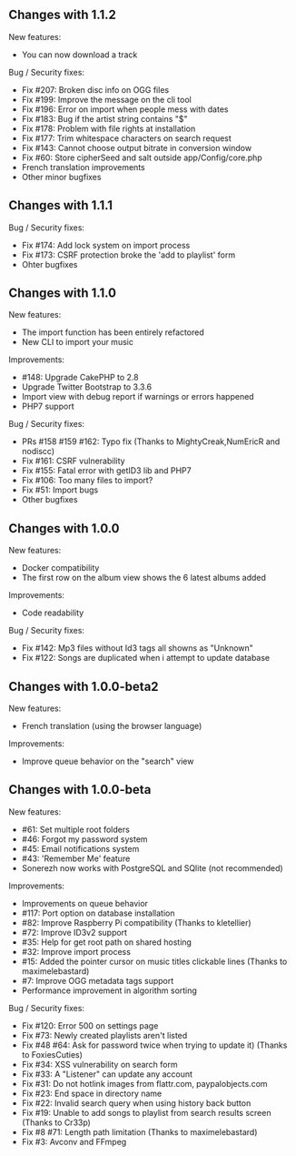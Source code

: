 Changes with 1.1.2
------------------
New features:
* You can now download a track

Bug / Security fixes:
* Fix #207: Broken disc info on OGG files
* Fix #199: Improve the message on the cli tool
* Fix #196: Error on import when people mess with dates
* Fix #183: Bug if the artist string contains "$"
* Fix #178: Problem with file rights at installation
* Fix #177: Trim whitespace characters on search request
* Fix #143: Cannot choose output bitrate in conversion window
* Fix #60: Store cipherSeed and salt outside app/Config/core.php
* French translation improvements
* Other minor bugfixes

Changes with 1.1.1
------------------
Bug / Security fixes:
* Fix #174: Add lock system on import process
* Fix #173: CSRF protection broke the 'add to playlist' form
* Ohter bugfixes

Changes with 1.1.0
------------------
New features:
* The import function has been entirely refactored
* New CLI to import your music

Improvements:
* #148: Upgrade CakePHP to 2.8
* Upgrade Twitter Bootstrap to 3.3.6
* Import view with debug report if warnings or errors happened
* PHP7 support

Bug / Security fixes:
* PRs #158 #159 #162: Typo fix (Thanks to MightyCreak,NumEricR and nodiscc)
* Fix #161: CSRF vulnerability
* Fix #155: Fatal error with getID3 lib and PHP7
* Fix #106: Too many files to import?
* Fix #51: Import bugs
* Other bugfixes

Changes with 1.0.0
------------------
New features:
* Docker compatibility
* The first row on the album view shows the 6 latest albums added

Improvements:
* Code readability

Bug / Security fixes:
* Fix #142: Mp3 files without Id3 tags all showns as "Unknown"
* Fix #122: Songs are duplicated when i attempt to update database

Changes with 1.0.0-beta2
------------------------
New features:
* French translation (using the browser language)

Improvements:
* Improve queue behavior on the "search" view

Changes with 1.0.0-beta
-----------------------
New features:
* #61: Set multiple root folders
* #46: Forgot my password system
* #45: Email notifications system
* #43: 'Remember Me' feature
* Sonerezh now works with PostgreSQL and SQlite (not recommended)

Improvements:
* Improvements on queue behavior
* #117: Port option on database installation
* #82: Improve Raspberry Pi compatibility (Thanks to kletellier)
* #72: Improve ID3v2 support
* #35: Help for get root path on shared hosting
* #32: Improve import process
* #15: Added the pointer cursor on music titles clickable lines (Thanks to maximelebastard)
* #7: Improve OGG metadata tags support
* Performance improvement in algorithm sorting

Bug / Security fixes:
* Fix #120: Error 500 on settings page
* Fix #73: Newly created playlists aren't listed
* Fix #48 #64: Ask for password twice when trying to update it) (Thanks to FoxiesCuties)
* Fix #34: XSS vulnerability on search form
* Fix #33: A "Listener" can update any account
* Fix #31: Do not hotlink images from flattr.com, paypalobjects.com
* Fix #23: End space in directory name
* Fix #22: Invalid search query when using history back button
* Fix #19: Unable to add songs to playlist from search results screen (Thanks to Cr33p)
* Fix #8 #71: Length path limitation (Thanks to maximelebastard)
* Fix #3: Avconv and FFmpeg
